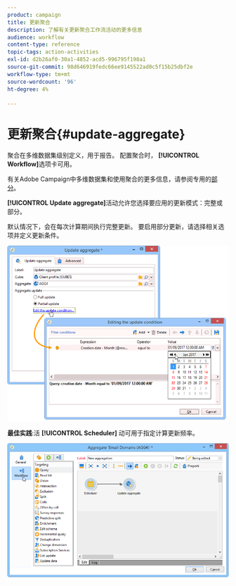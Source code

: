 ```yaml
---
product: campaign
title: 更新聚合
description: 了解有关更新聚合工作流活动的更多信息
audience: workflow
content-type: reference
topic-tags: action-activities
exl-id: d2b26af0-30a1-4852-acd5-996795f198a1
source-git-commit: 98d646919fedc66ee9145522ad0c5f15b25dbf2e
workflow-type: tm+mt
source-wordcount: '96'
ht-degree: 4%

---
```


# 更新聚合{#update-aggregate}

聚合在多维数据集级别定义，用于报告。 配置聚合时， **[!UICONTROL Workflow]**&#x200B;选项卡可用。

有关Adobe Campaign中多维数据集和使用聚合的更多信息，请参阅专用的[部分](../../reporting/using/concepts-and-methodology.md#calculating-and-using-aggregates)。

**[!UICONTROL Update aggregate]**&#x200B;活动允许您选择要应用的更新模式：完整或部分。

默认情况下，会在每次计算期间执行完整更新。 要启用部分更新，请选择相关选项并定义更新条件。

![](assets/s_advuser_cube_agregate_05.png)

**最佳实践**:活 **[!UICONTROL Scheduler]** 动可用于指定计算更新频率。

![](assets/s_advuser_cube_agregate_04.png)

